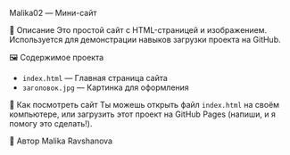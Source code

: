Malika02 — Мини-сайт

📌 Описание
Это простой сайт с HTML-страницей и изображением. Используется для демонстрации навыков загрузки проекта на GitHub.

🖼 Содержимое проекта
- `index.html` — Главная страница сайта
- `заголовок.jpg` — Картинка для оформления

📍 Как посмотреть сайт
Ты можешь открыть файл `index.html` на своём компьютере, или загрузить этот проект на GitHub Pages (напиши, и я помогу это сделать!).

🧠 Автор
Malika Ravshanova
